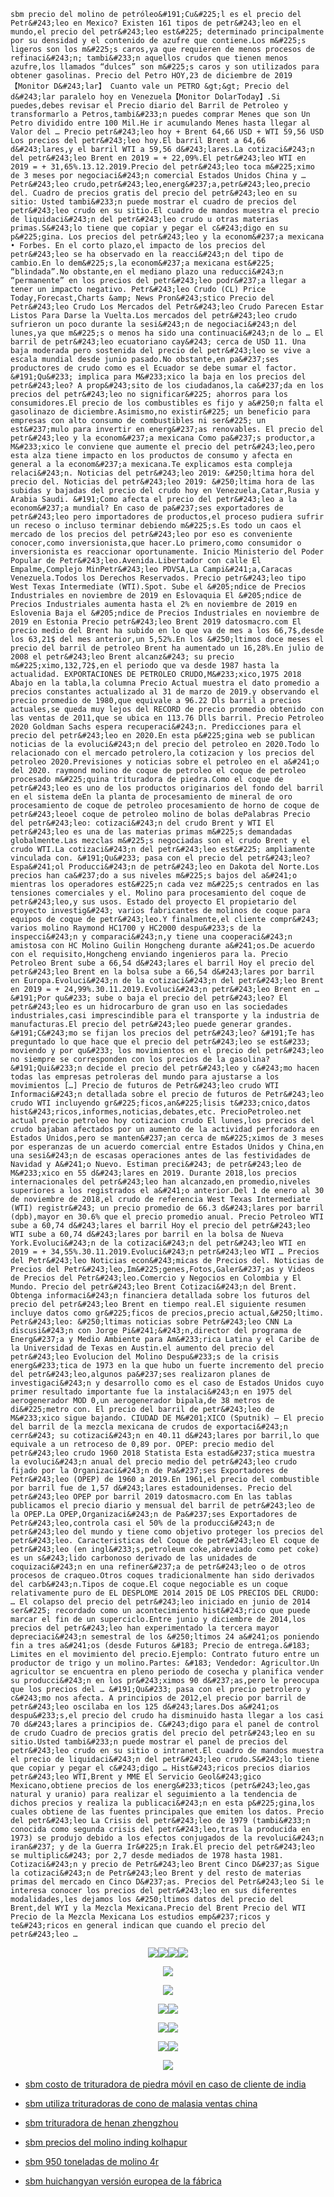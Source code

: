 
```
sbm precio del molino de petróleo&#191;Cu&#225;l es el precio del Petr&#243;leo en Mexico? Existen 161 tipos de petr&#243;leo en el mundo,el precio del petr&#243;leo est&#225; determinado principalmente por su densidad y el contenido de azufre que contiene.Los m&#225;s ligeros son los m&#225;s caros,ya que requieren de menos procesos de refinaci&#243;n; tambi&#233;n aquellos crudos que tienen menos azufre,los llamados “dulces” son m&#225;s caros y son utilizados para obtener gasolinas. Precio del Petro HOY,23 de diciembre de 2019【Monitor D&#243;lar】 Cuanto vale un PETRO &gt;&gt; Precio del d&#243;lar paralelo hoy en Venezuela【Monitor DolarToday】.Si puedes,debes revisar el Precio diario del Barril de Petroleo y transformarlo a Petros,tambi&#233;n puedes comprar Menes que son Un Petro dividido entre 100 Mil.He ir acumulando Menes hasta llegar al Valor del … Precio petr&#243;leo hoy + Brent 64,66 USD + WTI 59,56 USD Los precios del petr&#243;leo hoy.El barril Brent a 64,66 d&#243;lares,y el barril WTI a 59,56 d&#243;lares.La cotizaci&#243;n del petr&#243;leo Brent en 2019 = + 22,09%.El petr&#243;leo WTI en 2019 = + 31,65%.13.12.2019.Precio del petr&#243;leo toca m&#225;ximo de 3 meses por negociaci&#243;n comercial Estados Unidos China y … Petr&#243;leo crudo,petr&#243;leo,energ&#237;a,petr&#243;leo,precio del. Cuadro de precios gratis del precio del petr&#243;leo en su sitio: Usted tambi&#233;n puede mostrar el cuadro de precios del petr&#243;leo crudo en su sitio.El cuadro de mandos muestra el precio de liquidaci&#243;n del petr&#243;leo crudo u otras materias primas.S&#243;lo tiene que copiar y pegar el c&#243;digo en su p&#225;gina. Los precios del petr&#243;leo y la econom&#237;a mexicana • Forbes. En el corto plazo,el impacto de los precios del petr&#243;leo se ha observado en la reacci&#243;n del tipo de cambio.En lo dem&#225;s,la econom&#237;a mexicana est&#225; “blindada”.No obstante,en el mediano plazo una reducci&#243;n “permanente” en los precios del petr&#243;leo podr&#237;a llegar a tener un impacto negativo. Petr&#243;leo Crudo (CL) Price Today,Forecast,Charts &amp; News Pron&#243;stico Precio del Petr&#243;leo Crudo Los Mercados del Petr&#243;leo Crudo Parecen Estar Listos Para Darse la Vuelta.Los mercados del petr&#243;leo crudo sufrieron un poco durante la sesi&#243;n de negociaci&#243;n del lunes,ya que m&#225;s o menos ha sido una continuaci&#243;n de lo … El barril de petr&#243;leo ecuatoriano cay&#243; cerca de USD 11. Una baja moderada pero sostenida del precio del petr&#243;leo se vive a escala mundial desde junio pasado.No obstante,en pa&#237;ses productores de crudo como es el Ecuador se debe sumar el factor. &#191;Qu&#233; implica para M&#233;xico la baja en los precios del petr&#243;leo? A prop&#243;sito de los ciudadanos,la ca&#237;da en los precios del petr&#243;leo no significar&#225; ahorros para los consumidores.El precio de los combustibles es fijo y a&#250;n falta el gasolinazo de diciembre.Asimismo,no existir&#225; un beneficio para empresas con alto consumo de combustibles ni ser&#225; un est&#237;mulo para invertir en energ&#237;as renovables. El precio del petr&#243;leo y la econom&#237;a mexicana Como pa&#237;s productor,a M&#233;xico le conviene que aumente el precio del petr&#243;leo,pero esta alza tiene impacto en los productos de consumo y afecta en general a la econom&#237;a mexicana.Te explicamos esta compleja relaci&#243;n. Noticias del petr&#243;leo 2019: &#250;ltima hora del precio del. Noticias del petr&#243;leo 2019: &#250;ltima hora de las subidas y bajadas del precio del crudo hoy en Venezuela,Catar,Rusia y Arabia Saudi. &#191;Como afecta el precio del petr&#243;leo a la econom&#237;a mundial? En caso de pa&#237;ses exportadores de petr&#243;leo pero importadores de productos,el proceso pudiera sufrir un receso o incluso terminar debiendo m&#225;s.Es todo un caos el mercado de los precios del petr&#243;leo por eso es conveniente conocer,como inversionista,que hacer.Lo primero,como consumidor o inversionista es reaccionar oportunamente. Inicio Ministerio del Poder Popular de Petr&#243;leo.Avenida.Libertador con calle El Empalme,Complejo MinPetr&#243;leo PDVSA,La Campi&#241;a,Caracas Venezuela.Todos los Derechos Reservados. Precio petr&#243;leo tipo West Texas Intermediate (WTI).Spot. Sube el &#205;ndice de Precios Industriales en noviembre de 2019 en Eslovaquia El &#205;ndice de Precios Industriales aumenta hasta el 2% en noviembre de 2019 en Eslovenia Baja el &#205;ndice de Precios Industriales en noviembre de 2019 en Estonia Precio petr&#243;leo Brent 2019 datosmacro.com El precio medio del Brent ha subido en lo que va de mes a los 66,7$,desde los 63,21$ del mes anterior,un 5,52%.En los &#250;ltimos doce meses el precio del barril de petroleo Brent ha aumentado un 16,28%.En julio de 2008 el petr&#243;leo Brent alcanz&#243; su precio m&#225;ximo,132,72$,en el periodo que va desde 1987 hasta la actualidad. EXPORTACIONES DE PETROLEO CRUDO,M&#233;xico,1975 2018 Abajo en la tabla,la columna Precio Actual muestra el dato promedio a precios constantes actualizado al 31 de marzo de 2019.y observando el precio promedio de 1980,que equivale a 96.22 Dls barril a precios actuales,se queda muy lejos del RECORD de precio promedio obtenido con las ventas de 2011,que se ubica en 113.76 Dlls barril. Precio Petroleo 2020 Goldman Sachs espera recuperaci&#243;n. Predicciones para el precio del petr&#243;leo en 2020.En esta p&#225;gina web se publican noticias de la evoluci&#243;n del precio del petroleo en 2020.Todo lo relacionado con el mercado petrolero,la cotizacion y los precios del petroleo 2020.Previsiones y noticias sobre el petroleo en el a&#241;o del 2020. raymond molino de coque de petroleo el coque de petroleo procesado m&#225;quina trituradora de piedra.Como el coque de petr&#243;leo es uno de los productos originarios del fondo del barril en el sistema deEn la planta de procesamiento de mineral de oro procesamiento de coque de petroleo procesamiento de horno de coque de petr&#243;leoel coque de petroleo molino de bolas dePalabras Precio del petr&#243;leo: cotizaci&#243;n del crudo Brent y WTI El petr&#243;leo es una de las materias primas m&#225;s demandadas globalmente.Las mezclas m&#225;s negociadas son el crudo Brent y el crudo WTI.La cotizaci&#243;n del petr&#243;leo est&#225; ampliamente vinculada con. &#191;Qu&#233; pasa con el precio del petr&#243;leo? Espa&#241;ol Producci&#243;n de petr&#243;leo en Dakota del Norte.Los precios han ca&#237;do a sus niveles m&#225;s bajos del a&#241;o mientras los operadores est&#225;n cada vez m&#225;s centrados en las tensiones comerciales y el. Molino para procesamiento del coque de petr&#243;leo,y sus usos. Estado del proyecto El propietario del proyecto investig&#243; varios fabricantes de molinos de coque para equipos de coque de petr&#243;leo.Y finalmente,el cliente compr&#243; varios molino Raymond HC1700 y HC2000 despu&#233;s de la inspecci&#243;n y comparaci&#243;n,y tiene una cooperaci&#243;n amistosa con HC Molino Guilin Hongcheng durante a&#241;os.De acuerdo con el requisito,Hongcheng enviando ingenieros para la. Precio Petroleo Brent sube a 66,54 d&#243;lares el barril Hoy el precio del petr&#243;leo Brent en la bolsa sube a 66,54 d&#243;lares por barril en Europa.Evoluci&#243;n de la cotizaci&#243;n del petr&#243;leo Brent en 2019 = + 24,99%.30.11.2019.Evoluci&#243;n petr&#243;leo Brent en … &#191;Por qu&#233; sube o baja el precio del petr&#243;leo? El petr&#243;leo es un hidrocarburo de gran uso en las sociedades industriales,casi imprescindible para el transporte y la industria de manufacturas.El precio del petr&#243;leo puede generar grandes. &#191;C&#243;mo se fijan los precios del petr&#243;leo? &#191;Te has preguntado lo que hace que el precio del petr&#243;leo se est&#233; moviendo y por qu&#233; los movimientos en el precio del petr&#243;leo no siempre se corresponden con los precios de la gasolina? &#191;Qui&#233;n decide el precio del petr&#243;leo y c&#243;mo hacen todas las empresas petroleras del mundo para ajustarse a los movimientos […] Precio de futuros de Petr&#243;leo crudo WTI Informaci&#243;n detallada sobre el precio de futuros de Petr&#243;leo crudo WTI incluyendo gr&#225;ficos,an&#225;lisis t&#233;cnico,datos hist&#243;ricos,informes,noticias,debates,etc. PrecioPetroleo.net actual precio petroleo hoy cotizacion crudo El lunes,los precios del crudo bajaban afectados por un aumento de la actividad perforadora en Estados Unidos,pero se manten&#237;an cerca de m&#225;ximos de 3 meses por esperanzas de un acuerdo comercial entre Estados Unidos y China,en una sesi&#243;n de escasas operaciones antes de las festividades de Navidad y A&#241;o Nuevo. Estiman preci&#243; de petr&#243;leo de M&#233;xico en 55 d&#243;lares en 2019. Durante 2018,los precios internacionales del petr&#243;leo han alcanzado,en promedio,niveles superiores a los registrados el a&#241;o anterior.Del 1 de enero al 30 de noviembre de 2018,el crudo de referencia West Texas Intermediate (WTI) registr&#243; un precio promedio de 66.3 d&#243;lares por barril (dpb),mayor en 30.6% que el precio promedio anual. Precio Petroleo WTI sube a 60,74 d&#243;lares el barril Hoy el precio del petr&#243;leo WTI sube a 60,74 d&#243;lares por barril en la bolsa de Nueva York.Evoluci&#243;n de la cotizaci&#243;n del petr&#243;leo WTI en 2019 = + 34,55%.30.11.2019.Evoluci&#243;n petr&#243;leo WTI … Precios del Petr&#243;leo Noticias econ&#243;micas de Precios del. Noticias de Precios del Petr&#243;leo,Im&#225;genes,Fotos,Galer&#237;as y Videos de Precios del Petr&#243;leo.Comercio y Negocios en Colombia y El Mundo. Precio del petr&#243;leo Brent Cotizaci&#243;n del Brent. Obtenga informaci&#243;n financiera detallada sobre los futuros del precio del petr&#243;leo Brent en tiempo real.El siguiente resumen incluye datos como gr&#225;ficos de precios,precio actual,&#250;ltimo. Petr&#243;leo: &#250;ltimas noticias sobre Petr&#243;leo CNN La discusi&#243;n con Jorge Pi&#241;&#243;n,director del programa de Energ&#237;a y Medio Ambiente para Am&#233;rica Latina y el Caribe de la Universidad de Texas en Austin.el aumento del precio del petr&#243;leo Evolucion del Molino Despu&#233;s de la crisis energ&#233;tica de 1973 en la que hubo un fuerte incremento del precio del petr&#243;leo,algunos pa&#237;ses realizaron planes de investigaci&#243;n y desarrollo como es el caso de Estados Unidos cuyo primer resultado importante fue la instalaci&#243;n en 1975 del aerogenerador MOD 0,un aerogenerador bipala,de 38 metros de di&#225;metro con. El precio del barril de petr&#243;leo de M&#233;xico sigue bajando. CIUDAD DE M&#201;XICO (Sputnik) — El precio del barril de la mezcla mexicana de crudos de exportaci&#243;n cerr&#243; su cotizaci&#243;n en 40.11 d&#243;lares por barril,lo que equivale a un retroceso de 0,89 por. OPEP: precio medio del petr&#243;leo crudo 1960 2018 Statista Esta estad&#237;stica muestra la evoluci&#243;n anual del precio medio del petr&#243;leo crudo fijado por la Organizaci&#243;n de Pa&#237;ses Exportadores de Petr&#243;leo (OPEP) de 1960 a 2019.En 1961,el precio del combustible por barril fue de 1,57 d&#243;lares estadounidenses. Precio del petr&#243;leo OPEP por barril 2019 datosmacro.com En las tablas publicamos el precio diario y mensual del barril de petr&#243;leo de la OPEP.La OPEP,Organizaci&#243;n de Pa&#237;ses Exportadores de Petr&#243;leo,controla casi el 50% de la producci&#243;n de petr&#243;leo del mundo y tiene como objetivo proteger los precios del petr&#243;leo. Caracteristicas del Coque de petr&#243;leo El coque de petr&#243;leo (en ingl&#233;s,petroleum coke,abreviado como pet coke) es un s&#243;lido carbonoso derivado de las unidades de coquizaci&#243;n en una refiner&#237;a de petr&#243;leo o de otros procesos de craqueo.Otros coques tradicionalmente han sido derivados del carb&#243;n.Tipos de coque.El coque negociable es un coque relativamente puro de EL DESPLOME 2014 2015 DE LOS PRECIOS DEL CRUDO: … El colapso del precio del petr&#243;leo iniciado en junio de 2014 ser&#225; recordado como un acontecimiento hist&#243;rico que puede marcar el fin de un superciclo.Entre junio y diciembre de 2014,los precios del petr&#243;leo han experimentado la tercera mayor depreciaci&#243;n semestral de los &#250;ltimos 24 a&#241;os poniendo fin a tres a&#241;os (desde Futuros &#183; Precio de entrega.&#183; Limites en el movimiento del precio.Ejemplo: Contrato futuro entre un productor de trigo y un molino.Partes: &#183; Vendedor: Agricultor.Un agricultor se encuentra en pleno periodo de cosecha y planifica vender su producci&#243;n en los pr&#243;ximos 90 d&#237;as,pero le preocupa que los precios del … &#191;Qu&#233; pasa con el precio petrolero y c&#243;mo nos afecta. A principios de 2012,el precio por barril de petr&#243;leo oscilaba en los 125 d&#243;lares.Dos a&#241;os despu&#233;s,el precio del crudo ha disminuido hasta llegar a los casi 70 d&#243;lares a principios de. C&#243;digo para el panel de control de crudo Cuadro de precios gratis del precio del petr&#243;leo en su sitio.Usted tambi&#233;n puede mostrar el panel de precios del petr&#243;leo crudo en su sitio o intranet.El cuadro de mandos muestra el precio de liquidaci&#243;n del petr&#243;leo crudo.S&#243;lo tiene que copiar y pegar el c&#243;digo … Hist&#243;ricos precios diarios petr&#243;leo WTI,Brent y MME El Servicio Geol&#243;gico Mexicano,obtiene precios de los energ&#233;ticos (petr&#243;leo,gas natural y uranio) para realizar el seguimiento a la tendencia de dichos precios y realiza la publicaci&#243;n en esta p&#225;gina,los cuales obtiene de las fuentes principales que emiten los datos. Precio del petr&#243;leo La Crisis del petr&#243;leo de 1979 (tambi&#233;n conocida como segunda crisis del petr&#243;leo,tras la producida en 1973) se produjo debido a los efectos conjugados de la revoluci&#243;n iran&#237; y de la Guerra Ir&#225;n Irak.El precio del petr&#243;leo se multiplic&#243; por 2,7 desde mediados de 1978 hasta 1981. Cotizaci&#243;n y precio de Petr&#243;leo Brent Cinco D&#237;as Sigue la cotizaci&#243;n de Petr&#243;leo Brent y del resto de materias primas del mercado en Cinco D&#237;as. Precios del Petr&#243;leo Si le interesa conocer los precios del petr&#243;leo en sus diferentes modalidades,les dejamos los &#250;ltimos datos del precio del Brent,del WYI y la Mezcla Mexicana.Precio del Brent Precio del WTI Precio de la Mezcla Mexicana Los estudios emp&#237;ricos y te&#243;ricos en general indican que cuando el precio del petr&#243;leo … 
```

<div align="center">

<a href="https://es-mill.shibang-china.com/github&k=sbm+precio+del+molino+de+petr%C3%B3leo"><img src="https://static.shibang-china.com/es/mill/index.jpg"></a><a href="https://es-mill.shibang-china.com/materials.htmlgithub&k=sbm+precio+del+molino+de+petr%C3%B3leo"><img src="https://static.shibang-china.com/es/mill/materials.jpg"></a><a href="https://es-mill.shibang-china.com/about.htmlgithub&k=sbm+precio+del+molino+de+petr%C3%B3leo"><img src="https://static.shibang-china.com/es/mill/about.jpg"></a><a href="https://es-mill.shibang-china.com/contact.htmlgithub&k=sbm+precio+del+molino+de+petr%C3%B3leo"><img src="https://static.shibang-china.com/es/mill/contact.jpg"></a>

<a href="https://es-mill.shibang-china.com/github&k=sbm+precio+del+molino+de+petr%C3%B3leo"><img src="https://static.shibang-china.com/es/mill/banner.jpg"></a>

<a href="https://swt.shibang-china.com/github&k=sbm+precio+del+molino+de+petr%C3%B3leo"><img src="https://static.shibang-china.com/es/mill/chat.jpg"></a>

<a href="https://es-mill.shibang-china.com/products/vertical-roller-mill.htmlgithub&k=sbm+precio+del+molino+de+petr%C3%B3leo"><img src="https://static.shibang-china.com/es/mill/vertical.jpg"></a><a href="https://es-mill.shibang-china.com/products/raymond-mill.htmlgithub&k=sbm+precio+del+molino+de+petr%C3%B3leo"><img src="https://static.shibang-china.com/es/mill/raymond.jpg"></a>

<a href="https://es-mill.shibang-china.com/products/ultrafine-grinding-mill.htmlgithub&k=sbm+precio+del+molino+de+petr%C3%B3leo"><img src="https://static.shibang-china.com/es/mill/ultrafine.jpg"></a><a href="https://es-mill.shibang-china.com/products/trapezium-grinding-mill.htmlgithub&k=sbm+precio+del+molino+de+petr%C3%B3leo"><img src="https://static.shibang-china.com/es/mill/trapezium.jpg"></a>

<a href="https://es-mill.shibang-china.com/products/ball-mill.htmlgithub&k=sbm+precio+del+molino+de+petr%C3%B3leo"><img src="https://static.shibang-china.com/es/mill/ball.jpg"></a><a href="https://es-mill.shibang-china.com/products/hammer-mill.htmlgithub&k=sbm+precio+del+molino+de+petr%C3%B3leo"><img src="https://static.shibang-china.com/es/mill/hammer.jpg"></a>

<a href="https://swt.shibang-china.com/github&k=sbm+precio+del+molino+de+petr%C3%B3leo"><img src="https://static.shibang-china.com/es/mill/case.jpg"></a>

</div>


* [sbm costo de trituradora de piedra móvil en caso de cliente de india](sbm%20costo%20de%20trituradora%20de%20piedra%20m%C3%B3vil%20en%20caso%20de%20cliente%20de%20india.md)

* [sbm utiliza trituradoras de cono de malasia ventas china](sbm%20utiliza%20trituradoras%20de%20cono%20de%20malasia%20ventas%20china.md)

* [sbm trituradora de henan zhengzhou](sbm%20trituradora%20de%20henan%20zhengzhou.md)

* [sbm precios del molino inding kolhapur](sbm%20precios%20del%20molino%20inding%20kolhapur.md)

* [sbm 950 toneladas de molino 4r](sbm%20950%20toneladas%20de%20molino%204r.md)

* [sbm huichangyan versión europea de la fábrica](sbm%20huichangyan%20versi%C3%B3n%20europea%20de%20la%20f%C3%A1brica.md)